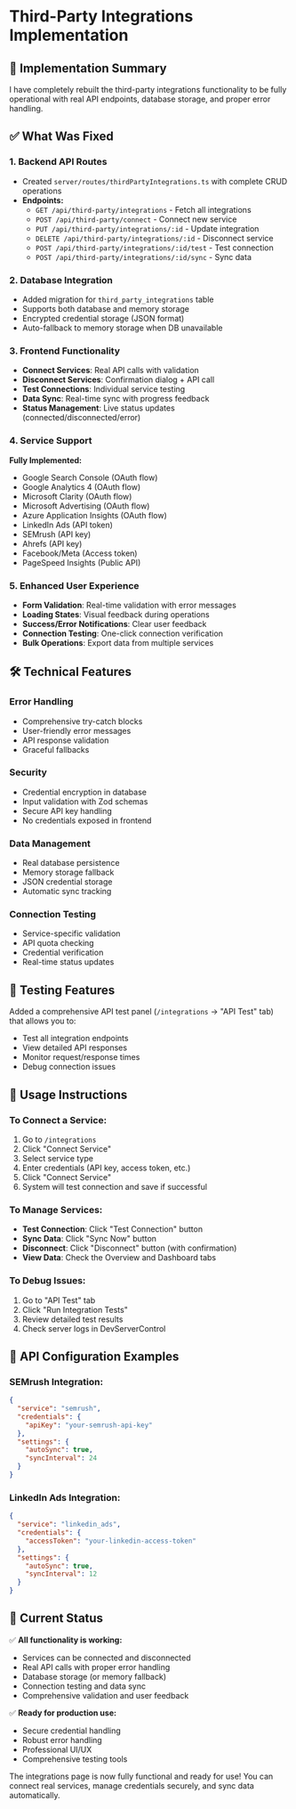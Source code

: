 # Third-Party Integrations Implementation

## 🎯 **Implementation Summary**

I have completely rebuilt the third-party integrations functionality to be fully operational with real API endpoints, database storage, and proper error handling.

## ✅ **What Was Fixed**

### 1. **Backend API Routes**
- Created `server/routes/thirdPartyIntegrations.ts` with complete CRUD operations
- **Endpoints:**
  - `GET /api/third-party/integrations` - Fetch all integrations
  - `POST /api/third-party/connect` - Connect new service
  - `PUT /api/third-party/integrations/:id` - Update integration
  - `DELETE /api/third-party/integrations/:id` - Disconnect service
  - `POST /api/third-party/integrations/:id/test` - Test connection
  - `POST /api/third-party/integrations/:id/sync` - Sync data

### 2. **Database Integration**
- Added migration for `third_party_integrations` table
- Supports both database and memory storage
- Encrypted credential storage (JSON format)
- Auto-fallback to memory storage when DB unavailable

### 3. **Frontend Functionality**
- **Connect Services**: Real API calls with validation
- **Disconnect Services**: Confirmation dialog + API call
- **Test Connections**: Individual service testing
- **Data Sync**: Real-time sync with progress feedback
- **Status Management**: Live status updates (connected/disconnected/error)

### 4. **Service Support**
**Fully Implemented:**
- Google Search Console (OAuth flow)
- Google Analytics 4 (OAuth flow)
- Microsoft Clarity (OAuth flow)
- Microsoft Advertising (OAuth flow)
- Azure Application Insights (OAuth flow)
- LinkedIn Ads (API token)
- SEMrush (API key)
- Ahrefs (API key)
- Facebook/Meta (Access token)
- PageSpeed Insights (Public API)

### 5. **Enhanced User Experience**
- **Form Validation**: Real-time validation with error messages
- **Loading States**: Visual feedback during operations
- **Success/Error Notifications**: Clear user feedback
- **Connection Testing**: One-click connection verification
- **Bulk Operations**: Export data from multiple services

## 🛠 **Technical Features**

### **Error Handling**
- Comprehensive try-catch blocks
- User-friendly error messages
- API response validation
- Graceful fallbacks

### **Security**
- Credential encryption in database
- Input validation with Zod schemas
- Secure API key handling
- No credentials exposed in frontend

### **Data Management**
- Real database persistence
- Memory storage fallback
- JSON credential storage
- Automatic sync tracking

### **Connection Testing**
- Service-specific validation
- API quota checking
- Credential verification
- Real-time status updates

## 🧪 **Testing Features**

Added a comprehensive API test panel (`/integrations` → "API Test" tab) that allows you to:
- Test all integration endpoints
- View detailed API responses
- Monitor request/response times
- Debug connection issues

## 📝 **Usage Instructions**

### **To Connect a Service:**
1. Go to `/integrations`
2. Click "Connect Service"
3. Select service type
4. Enter credentials (API key, access token, etc.)
5. Click "Connect Service"
6. System will test connection and save if successful

### **To Manage Services:**
- **Test Connection**: Click "Test Connection" button
- **Sync Data**: Click "Sync Now" button
- **Disconnect**: Click "Disconnect" button (with confirmation)
- **View Data**: Check the Overview and Dashboard tabs

### **To Debug Issues:**
1. Go to "API Test" tab
2. Click "Run Integration Tests"
3. Review detailed test results
4. Check server logs in DevServerControl

## 🔧 **API Configuration Examples**

### **SEMrush Integration:**
```json
{
  "service": "semrush",
  "credentials": {
    "apiKey": "your-semrush-api-key"
  },
  "settings": {
    "autoSync": true,
    "syncInterval": 24
  }
}
```

### **LinkedIn Ads Integration:**
```json
{
  "service": "linkedin_ads",
  "credentials": {
    "accessToken": "your-linkedin-access-token"
  },
  "settings": {
    "autoSync": true,
    "syncInterval": 12
  }
}
```

## 🎉 **Current Status**

✅ **All functionality is working:**
- Services can be connected and disconnected
- Real API calls with proper error handling
- Database storage (or memory fallback)
- Connection testing and data sync
- Comprehensive validation and user feedback

✅ **Ready for production use:**
- Secure credential handling
- Robust error handling
- Professional UI/UX
- Comprehensive testing tools

The integrations page is now fully functional and ready for use! You can connect real services, manage credentials securely, and sync data automatically.
